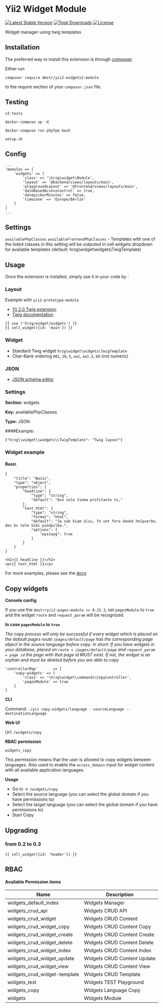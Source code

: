 Yii2 Widget Module
===============

[![Latest Stable Version](https://poser.pugx.org/dmstr/yii2-widgets2-module/v/stable.svg)](https://packagist.org/packages/dmstr/yii2-widgets2-module) 
[![Total Downloads](https://poser.pugx.org/dmstr/yii2-widgets2-module/downloads.svg)](https://packagist.org/packages/dmstr/yii2-widgets2-module)
[![License](https://poser.pugx.org/dmstr/yii2-widgets2-module/license.svg)](https://packagist.org/packages/dmstr/yii2-widgets2-module)

Widget manager using twig templates

Installation
---

The preferred way to install this extension is through [composer](http://getcomposer.org/download/).

Either run

```
composer require dmstr/yii2-widgets2-module
```

to the require section of your `composer.json` file.


Testing
---

```
cd tests

docker-compose up -d

docker-compose run phpfpm bash

setup.sh
```

Config
---

```
...
'modules => [
	'widgets' => [
		'class' => '\hrzg\widget\Module',
		'layout' => '@backend/views/layouts/main',
		'playgroundLayout' => '@frontend/views/layouts/main',
		'dateBasedAccessControl' => true,
		'datepickerMinutes' => false,
		'timezone' => 'Europe/Berlin'
	]
]
...
```




Settings
---

`availablePhpClasses`
`availableFrontendPhpClasses` - Templates with one of the listed classes in this setting will be outputed in cell widgets dropdown for available templates (default: hrzg\widget\widgets\TwigTemplate)


Usage
---

Once the extension is installed, simply use it in your code by :

### Layout

Example with `yii2-prototype-module`

- [Yii 2.0 Twig extension](https://github.com/yiisoft/yii2-twig/tree/master/docs/guide)
- [Twig documentation](http://twig.sensiolabs.org/documentation)

```
{{ use ('hrzg/widget/widgets') }}
{{ cell_widget({id: 'main'}) }}
```

### Widget

- Standard Twig widget `hrzg\widget\widgets\TwigTemplate`
- Char-Rank ordering `001`, `10`, `5`, `aa1`, `aa1.2`, `b0` (not numeric) 

### JSON

- [JSON schema editor](https://github.com/jdorn/json-editor)

### Settings

**Section:** widgets

**Key:** availablePhpClasses

**Type:** JSON

####Example:
 
`{"hrzg\\widget\\widgets\\TwigTemplate": "Twig layout"}`

### Widget example

#### Basic

```
{
    "title": "Basic",
    "type": "object",
    "properties": {
        "headline": {
            "type": "string",
            "default": "Avo vole tioma profitanto ts,"
        },
        "text_html": {
            "type": "string",
            "format": "html",
            "default": "Ja sub kiam aliu, fo unt fora danke helpverbo, dev bv tele kibi piedpilko.",
            "options": {
                "wysiwyg": true
            }
        }
    }
}
```

```
<h2>{{ headline }}</h2>
<p>{{ text_html }}</p>
```


For more examples, please see the [docs](./docs)


Copy widgets
---

**Console config**

If you use the `dmstr/yii2-pages-module >= 0.21.3`, set `pagesModule` to `true` and the widget `route` and `request_param` will be recognized.


**In case `pagesModule` to `true`**

*The copy process will only be successful if every widget which is placed on the default pages route `/pages/default/page` has the corresponding page object in the source language before copy. In short: If you have widgets in your database, placed on `route = /pages/default/page` and `request_param = page id` the page with that page id MUST exist. If not, the widget is an orphan and must be deleted before you are able to copy*

```
'controllerMap'       => [
	'copy-widgets' => [
		'class' => '\hrzg\widget\commands\CopyController',
		'pagesModule' => true
	]
]
```

**CLI**

Command: `./yii copy-widgets/language --sourceLanguage --destinationLanguage`

**Web UI**

Url: `/widgets/copy`

**RBAC permission**

`widgets_copy`

This permission means that the user is allowed to copy widgets between languages.
Also used to enable the `access_domain` input for widget content with all available application languages.

**Usage**

* Go to -> `/widgets/copy`
* Select the source language (you can select the global domain if you have permissions to)
* Select the target language (you can select the global domain if you have permissions to)
* Start Copy



Upgrading
---------

### from 0.2 to 0.3

    {{ cell_widget({id: 'header'}) }}

RBAC
---

#### Available Permission items

Name | Description
--- | ---
widgets_default_index | Widgets Manager
widgets_crud_api | Widgets CRUD API
widgets_crud_widget | Widgets CRUD Content
widgets_crud_widget_copy | Widgets CRUD Content Copy
widgets_crud_widget_create | Widgets CRUD Content Create
widgets_crud_widget_delete | Widgets CRUD Content Delete
widgets_crud_widget_index | Widgets CRUD Content Index
widgets_crud_widget_update | Widgets CRUD Content Update
widgets_crud_widget_view | Widgets CRUD Content View
widgets_crud_widget-template | Widgets CRUD Template
widgets_test | Widgets TEST Playground
widgets_copy | Widgets Language Copy
widgets | Widgets Module
